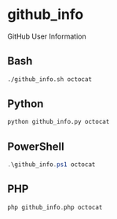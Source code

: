 # github_info
GitHub User Information

## Bash
```bash
./github_info.sh octocat
```

## Python
```python
python github_info.py octocat
```

## PowerShell
```powershell
.\github_info.ps1 octocat
```

## PHP
```php
php github_info.php octocat
```
